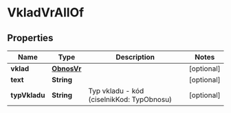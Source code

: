 

# VkladVrAllOf


## Properties

| Name | Type | Description | Notes |
|------------ | ------------- | ------------- | -------------|
|**vklad** | [**ObnosVr**](ObnosVr.md) |  |  [optional] |
|**text** | **String** |  |  [optional] |
|**typVkladu** | **String** | Typ vkladu - kód (ciselnikKod: TypObnosu) |  [optional] |



